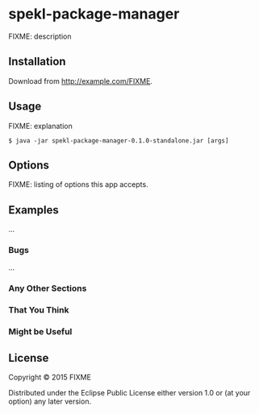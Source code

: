 # spekl-package-manager

FIXME: description

## Installation

Download from http://example.com/FIXME.

## Usage

FIXME: explanation

    $ java -jar spekl-package-manager-0.1.0-standalone.jar [args]

## Options

FIXME: listing of options this app accepts.

## Examples

...

### Bugs

...

### Any Other Sections
### That You Think
### Might be Useful

## License

Copyright © 2015 FIXME

Distributed under the Eclipse Public License either version 1.0 or (at
your option) any later version.
